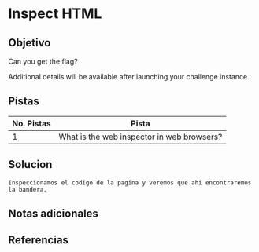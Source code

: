 # Inspect HTML

## Objetivo
Can you get the flag?

Additional details will be available after launching your challenge instance.

## Pistas

| No. Pistas | Pista                                      |
| ---------- | ------------------------------------------ |
| 1          | What is the web inspector in web browsers? |


## Solucion
```
Inspeccionamos el codigo de la pagina y veremos que ahi encontraremos la bandera.

```


## Notas adicionales

## Referencias